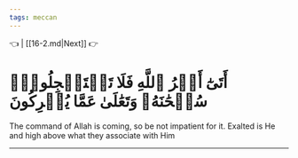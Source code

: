 ```yaml
---
tags: meccan
---
```


👈  | [[16-2.md|Next]] 👉

# أَتَىٰٓ أَمۡرُ ٱللَّهِ فَلَا تَسۡتَعۡجِلُوهُۚ سُبۡحَٰنَهُۥ وَتَعَٰلَىٰ عَمَّا يُشۡرِكُونَ

The command of Allah is coming, so be not impatient for it. Exalted is He and high above what they associate with Him

---

